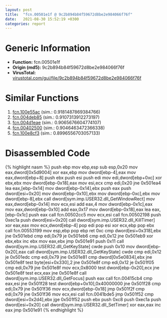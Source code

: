 ```yaml
---
layout: post
title:  "fcn.00501e1f @ 9c2b894b84f59672d8be2e984066f76f"
date:   2021-08-30 15:52:19 +0300
categories: report
---
```


# Generic Information
- **Function:** fcn.00501e1f
- **Origin (md5):** 9c2b894b84f59672d8be2e984066f76f
- **VirusTotal:** [virustotal.com/gui/file/9c2b894b84f59672d8be2e984066f76f][virustotal_ref]



# Similar Functions

1. [fcn.100e55ac][similar_1_ref] (sim.: 0.9181487869384766)
2. [fcn.004deb85][similar_2_ref] (sim.: 0.9107313912273197)
3. [fcn.004d1eae][similar_3_ref] (sim.: 0.9065676604774107)
4. [fcn.00402500][similar_4_ref] (sim.: 0.9046463472366338)
5. [fcn.100e8cf3][similar_5_ref] (sim.: 0.8996556703057133)


# Disassembled Code

{% highlight nasm %}
push ebp
mov ebp,esp
sub esp,0x20
mov eax,dword[0x5d9004]
xor eax,ebp
mov dword[ebp-4],eax
mov eax,dword[ebp+8]
push ebx
push esi
push edi
mov edi,dword[ebp+0xc]
xor ebx,ebx
mov dword[ebp-0x18],eax
mov esi,ecx
cmp edi,0x20
jne 0x501ea4
lea eax,[ebp-0x14]
mov dword[ebp-0x14],ebx
push eax
push dword[esi+0x20]
mov dword[ebp-0x10],ebx
mov dword[ebp-0xc],ebx
mov dword[ebp-8],ebx
call dword[sym.imp.USER32.dll_GetWindowRect]
mov eax,dword[ebp-0x14]
mov ecx,esi
add eax,4
mov dword[ebp-0x1c],eax
mov eax,dword[ebp-0x10]
add eax,0x17
mov dword[ebp-0x18],eax
lea eax,[ebp-0x1c]
push eax
call fcn.00502cc5
mov ecx,esi
call fcn.00502198
push 0xec1a
push dword[esi+0x20]
call dword[sym.imp.USER32.dll_KillTimer]
xor eax,eax
mov ecx,dword[ebp-4]
pop edi
pop esi
xor ecx,ebp
pop ebx
call fcn.00553199
mov esp,ebp
pop ebp
ret 0xc
cmp dword[esi+0x318],ebx
jne 0x501ebd
cmp edi,0x79
je 0x501eb6
cmp edi,0x12
jne 0x501eb9
xor ebx,ebx
inc ebx
mov eax,ebx
jmp 0x501e91
push 0x11
call dword[sym.imp.USER32.dll_GetKeyState]
cwde 
push 0x10
mov dword[ebp-0x20],eax
call dword[sym.imp.USER32.dll_GetKeyState]
cwde 
cmp edi,0x12
je 0x501edc
cmp edi,0x79
jne 0x501e81
cmp dword[0x5e0834],ebx
jne 0x501e8f
test byte[esi+0x330],2
jne 0x501e8f
cmp edi,0x12
je 0x501f05
cmp edi,0x79
jne 0x501e8f
mov ecx,0x8000
test dword[ebp-0x20],ecx
jne 0x501e8f
test ecx,eax
jne 0x501e8f
call dword[sym.imp.USER32.dll_GetFocus]
push eax
call fcn.00415cb4
cmp eax,esi
jne 0x501f28
test dword[ebp+0x10],0x40000000
jne 0x501f28
cmp edi,0x79
jne 0x501f36
mov ecx,dword[ebp-0x18]
jmp 0x501f2f
cmp edi,0x79
jne 0x501f36
mov ecx,esi
call fcn.0041bde5
jmp 0x501f52
cmp dword[esi+0x2d4],ebx
jge 0x501f52
push ebx
push 0xc8
push 0xec1a
push dword[esi+0x20]
call dword[sym.imp.USER32.dll_SetTimer]
xor eax,eax
inc eax
jmp 0x501e91
{% endhighlight %}


[similar_1_ref]: /report/fcn.100e55ac@e5d49e0823e602f2ee948ac39d32c1eb
[similar_2_ref]: /report/fcn.004deb85@9c2b894b84f59672d8be2e984066f76f
[similar_3_ref]: /report/fcn.004d1eae@9c2b894b84f59672d8be2e984066f76f
[similar_4_ref]: /report/fcn.00402500@9c2b894b84f59672d8be2e984066f76f
[similar_5_ref]: /report/fcn.100e8cf3@e5d49e0823e602f2ee948ac39d32c1eb
[virustotal_ref]: https://www.virustotal.com/gui/file/9c2b894b84f59672d8be2e984066f76f